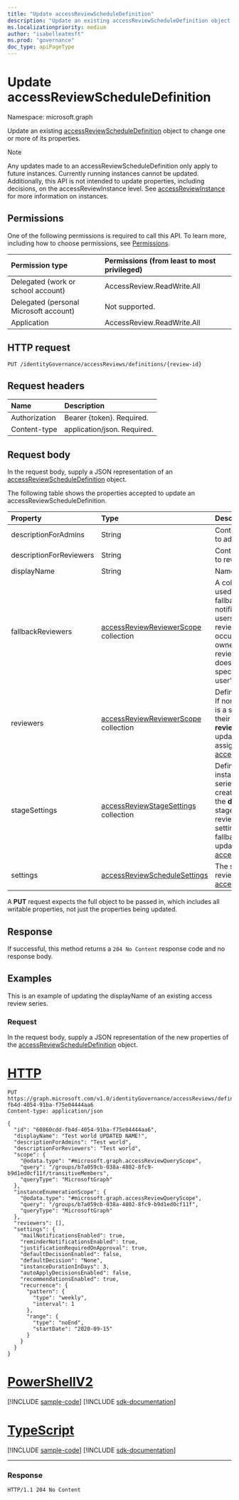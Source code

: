 ```yaml
---
title: "Update accessReviewScheduleDefinition"
description: "Update an existing accessReviewScheduleDefinition object to change one or more of its properties."
ms.localizationpriority: medium
author: "isabelleatmsft"
ms.prod: "governance"
doc_type: apiPageType
---
```


# Update accessReviewScheduleDefinition

Namespace: microsoft.graph

Update an existing [accessReviewScheduleDefinition](../resources/accessreviewscheduledefinition.md) object to change one or more of its properties.

>[!NOTE]
>Any updates made to an accessReviewScheduleDefinition only apply to future instances. Currently running instances cannot be updated.
>Additionally, this API is not intended to update properties, including decisions, on the accessReviewInstance level. See [accessReviewInstance](../resources/accessreviewinstance.md) for more information on instances.

## Permissions
One of the following permissions is required to call this API. To learn more, including how to choose permissions, see [Permissions](/graph/permissions-reference).

|Permission type                        | Permissions (from least to most privileged)              |
|:--------------------------------------|:---------------------------------------------------------|
|Delegated (work or school account)     | AccessReview.ReadWrite.All |
|Delegated (personal Microsoft account)|Not supported.|
|Application                            | AccessReview.ReadWrite.All |

## HTTP request
<!-- { "blockType": "ignored" } -->
```http
PUT /identityGovernance/accessReviews/definitions/{review-id}
```
## Request headers
| Name         | Description |
|:-------------|:------------|
|Authorization|Bearer {token}. Required.|
| Content-type | application/json. Required. |

## Request body
In the request body, supply a JSON representation of an [accessReviewScheduleDefinition](../resources/accessreviewscheduledefinition.md) object.

The following table shows the properties accepted to update an accessReviewScheduleDefinition.

| Property | Type | Description |
|:-------------|:------------|:------------|
| descriptionForAdmins | String | Context of the review provided to admins. |
| descriptionForReviewers | String | Context of the review provided to reviewers. |
| displayName | String | Name of access review series. |
| fallbackReviewers|[accessReviewReviewerScope](../resources/accessreviewreviewerscope.md) collection|A collection of reviewer scopes used to define the list of fallback reviewers who are notified to take action if no users are found from the list of reviewers specified. This could occur when either the group owner is specified as the reviewer but the group owner does not exist, or manager is specified as reviewer but a user's manager does not exist.|
| reviewers | [accessReviewReviewerScope](../resources/accessreviewreviewerscope.md) collection|  Defines who the reviewers are. If none are specified, the review is a self-review (users review their own access). The **reviewers** property is only updatable if individual users are assigned as reviewers. See [accessReviewReviewerScope](../resources/accessreviewreviewerscope.md). |
|stageSettings|[accessReviewStageSettings](../resources/accessreviewstagesettings.md) collection| Defines how many stages each instance of an access review series will have. Stages will be created sequentially based on the **dependsOn** property. Each stage can have different set of reviewer, fallback reviewers and settings. Only reviewers and fallback reviewers are updatable. See [accessReviewStageSettings](../resources/accessreviewstagesettings.md).|
| settings | [accessReviewScheduleSettings](../resources/accessreviewschedulesettings.md) | The settings for an access review series. See [accessReviewScheduleSettings](../resources/accessreviewschedulesettings.md). |

A **PUT** request expects the full object to be passed in, which includes all writable properties, not just the properties being updated.

## Response
If successful, this method returns a `204 No Content` response code and no response body.

## Examples

This is an example of updating the displayName of an existing access review series.

### Request
In the request body, supply a JSON representation of the new properties of the [accessReviewScheduleDefinition](../resources/accessreviewscheduledefinition.md) object.



# [HTTP](#tab/http)
<!-- {
  "blockType": "request",
  "name": "update_accessReviewScheduleDefinition"
}-->
```http
PUT https://graph.microsoft.com/v1.0/identityGovernance/accessReviews/definitions/60860cdd-fb4d-4054-91ba-f75e04444aa6
Content-type: application/json

{
  "id": "60860cdd-fb4d-4054-91ba-f75e04444aa6",
  "displayName": "Test world UPDATED NAME!",
  "descriptionForAdmins": "Test world",
  "descriptionForReviewers": "Test world",
  "scope": {
    "@odata.type": "#microsoft.graph.accessReviewQueryScope",
    "query": "/groups/b7a059cb-038a-4802-8fc9-b9d1ed0cf11f/transitiveMembers",
    "queryType": "MicrosoftGraph"
  },
  "instanceEnumerationScope": {
    "@odata.type": "#microsoft.graph.accessReviewQueryScope",
    "query": "/groups/b7a059cb-038a-4802-8fc9-b9d1ed0cf11f",
    "queryType": "MicrosoftGraph"
  },
  "reviewers": [],
  "settings": {
    "mailNotificationsEnabled": true,
    "reminderNotificationsEnabled": true,
    "justificationRequiredOnApproval": true,
    "defaultDecisionEnabled": false,
    "defaultDecision": "None",
    "instanceDurationInDays": 3,
    "autoApplyDecisionsEnabled": false,
    "recommendationsEnabled": true,
    "recurrence": {
      "pattern": {
        "type": "weekly",
        "interval": 1
      },
      "range": {
        "type": "noEnd",
        "startDate": "2020-09-15"
      }
    }
  }
}
```

# [PowerShellV2](#tab/powershellv2)
[!INCLUDE [sample-code](../includes/snippets/powershellv2/update-accessreviewscheduledefinition-powershellv2-snippets.md)]
[!INCLUDE [sdk-documentation](../includes/snippets/snippets-sdk-documentation-link.md)]

# [TypeScript](#tab/typescript)
[!INCLUDE [sample-code](../includes/snippets/typescript/update-accessreviewscheduledefinition-typescript-snippets.md)]
[!INCLUDE [sdk-documentation](../includes/snippets/snippets-sdk-documentation-link.md)]

---


### Response
<!-- {
  "blockType": "response",
  "truncated": true
} -->
```http
HTTP/1.1 204 No Content
```

<!--
{
  "type": "#page.annotation",
  "description": "Update accessReviewScheduleDefinition",
  "keywords": "",
  "section": "documentation",
  "tocPath": "",
  "suppressions": [
  ]
}
-->
